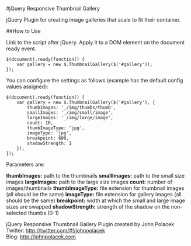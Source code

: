 #jQuery Responsive Thumbnail Gallery

jQuery Plugin for creating image galleries that scale to fit their container.

##How to Use

Link to the script after jQuery. Apply it to a DOM element on the document ready event.

	$(document).ready(function() {
		var gallery = new $.ThumbnailGallery($('#gallery'));
	});
    
You can configure the settings as follows (example has the default config values assigned):

	$(document).ready(function() {
		var gallery = new $.ThumbnailGallery($('#gallery'), {
            thumbImages: '_/img/thumbs/thumb',
            smallImages: '_/img/small/image',
            largeImages: '_/img/large/image',
            count: 10,
            thumbImageType: 'jpg',
            imageType: 'jpg',
            breakpoint: 600,
            shadowStrength: 1
        });
	});
    
Parameters are:
    
**thumbImages:** path to the thumbnails
**smallImages:** path to the small size images
**largeImages:** path to the large size images
**count:** number of images/thumbnails
**thumbImageType:** file extension for thumbnail images (all should be the same)
**imageType:** file extension for gallery images (all should be the same)
**breakpoint:** width at which the small and large image sizes are swapped
**shadowStrength:** strength of the shadow on the non-selected thumbs (0-1)


jQuery Responsive Thumbnail Gallery Plugin created by John Polacek
Twitter: http://twitter.com/#!/johnpolacek  
Blog: http://johnpolacek.com

